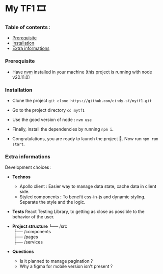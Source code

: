 # My TF1 🎞️

### Table of contents :

- [Prerequisite](#prerequisite)
- [Installation](#installation)
- [Extra informations](#extra-informations)

### Prerequisite

- Have [nvm](https://github.com/nvm-sh/nvm#installing-and-updating) installed in your machine (this project is running with node v20.11.0)

### Installation

- Clone the project `git clone https://github.com/cindy-sf/mytf1.git`
- Go to the project directory `cd mytf1`
- Use the good version of node : `nvm use`

- Finally, install the dependencies by running `npm i`.
- Congratulations, you are ready to launch the project 🎉.
  Now run `npm run start`.

### Extra informations

Development choices :

- **Technos**

  - Apollo client : Easier way to manage data state, cache data in client side.
  - Styled components : To benefit css-in-js and dynamic styling. Separate the style and the logic.

- **Tests**
  React Testing Library, to getting as close as possible to the behavior of the user.

- **Project structure**
  └── /src <br />
  &nbsp;├── /components <br />
  &nbsp;├── /pages <br />
  &nbsp;├── /services <br />

- **Questions**

  - Is it planned to manage pagination ?
  - Why a figma for mobile version isn't present ?
